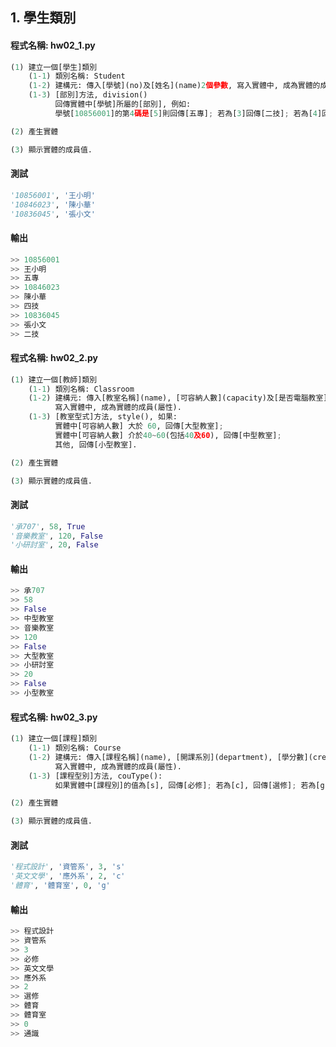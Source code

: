 ## 1. 學生類別

#### 程式名稱: hw02_1.py
``` python
(1) 建立一個[學生]類別
    (1-1) 類別名稱: Student
    (1-2) 建構元: 傳入[學號](no)及[姓名](name)2個參數, 寫入實體中, 成為實體的成員(屬性).
    (1-3) [部別]方法, division()
          回傳實體中[學號]所屬的[部別], 例如:
          學號[10856001]的第4碼是[5]則回傳[五專]; 若為[3]回傳[二技]; 若為[4]回傳[四技].

(2) 產生實體

(3) 顯示實體的成員值.
```

#### 測試
``` python
'10856001', '王小明'
'10846023', '陳小華'
'10836045', '張小文'
```

#### 輸出
``` python
>> 10856001
>> 王小明
>> 五專
>> 10846023
>> 陳小華
>> 四技
>> 10836045
>> 張小文
>> 二技
```


#### 程式名稱: hw02_2.py
``` python
(1) 建立一個[教師]類別
    (1-1) 類別名稱: Classroom
    (1-2) 建構元: 傳入[教室名稱](name), [可容納人數](capacity)及[是否電腦教室](isComputer)等3個參數,
          寫入實體中, 成為實體的成員(屬性).
    (1-3) [教室型式]方法, style(), 如果:
          實體中[可容納人數] 大於 60, 回傳[大型教室];
          實體中[可容納人數] 介於40~60(包括40及60), 回傳[中型教室];
          其他, 回傳[小型教室].

(2) 產生實體

(3) 顯示實體的成員值.
```

#### 測試
``` python
'承707', 58, True
'音樂教室', 120, False
'小研討室', 20, False
```

#### 輸出
``` python
>> 承707
>> 58
>> False
>> 中型教室
>> 音樂教室
>> 120
>> False
>> 大型教室
>> 小研討室
>> 20
>> False
>> 小型教室
```


#### 程式名稱: hw02_3.py
``` python
(1) 建立一個[課程]類別
    (1-1) 類別名稱: Course
    (1-2) 建構元: 傳入[課程名稱](name), [開課系別](department), [學分數](credit), [課程別]couType等4個參數,
          寫入實體中, 成為實體的成員(屬性).
    (1-3) [課程型別]方法, couType():
          如果實體中[課程別]的值為[s], 回傳[必修]; 若為[c], 回傳[選修]; 若為[g], 回傳[通識];

(2) 產生實體

(3) 顯示實體的成員值.
```

#### 測試
``` python
'程式設計', '資管系', 3, 's'
'英文文學', '應外系', 2, 'c'
'體育', '體育室', 0, 'g'
```

#### 輸出
``` python
>> 程式設計
>> 資管系
>> 3
>> 必修
>> 英文文學
>> 應外系
>> 2
>> 選修
>> 體育
>> 體育室
>> 0
>> 通識
```
